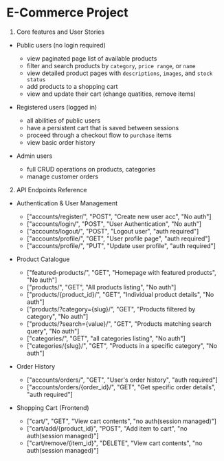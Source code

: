 # E-Commerce Project

1. Core features and User Stories

- Public users (no login required)
    + view paginated page list of available products
    + filter and search products by `category`, `price range`, or `name`
    + view detailed product pages with `descriptions`, `images`, and `stock status`
    + add products to a shopping cart
    + view and update their cart (change quatities, remove items)

- Registered users (logged in)
    + all abilities of public users
    + have a persistent cart that is saved between sessions
    + proceed through a checkout flow to `purchase` items 
    + view basic order history

- Admin users
    + full CRUD operations on products, categories
    + manage customer orders


2. API Endpoints Reference

- Authentication & User Management
    + ["accounts/register/", "POST", "Create new user acc", "No auth"]
    + ["accounts/login/", "POST", "User Authentication", "No auth"]
    + ["accounts/logout/", "POST", "Logout user", "auth required"]
    + ["accounts/profile/", "GET", "User profile page", "auth required"]
    + ["accounts/profile/", "PUT", "Update user profile", "auth required"]

- Product Catalogue 
    + ["featured-products/", "GET", "Homepage with featured products", "No auth"]
    + ["products/", "GET", "All products listing", "No auth"]
    + ["products/{product_id}/", "GET", "Individual product details", "No auth"]
    + ["products/?category={slug}/", "GET", "Products filtered by category", "No auth"]
    + ["products/?search={value}/", "GET", "Products matching search query", "No auth"]
    + ["categories/", "GET", "all categories listing", "No auth"]
    + ["categories/{slug}/", "GET", "Products in a specific category", "No auth"]

- Order History
    + ["accounts/orders/", "GET", "User's order history", "auth required"]
    + ["accounts/orders/{order_id}/", "GET", "Get specific order details", "auth required"]

- Shopping Cart (Frontend)
    + ["cart/", "GET", "View cart contents", "no auth(session managed)"]
    + ["cart/add/{product_id}", "POST", "Add item to cart", "no auth(session managed)"]
    + ["cart/remove/{item_id}", "DELETE", "View cart contents", "no auth(session managed)"]




    
































